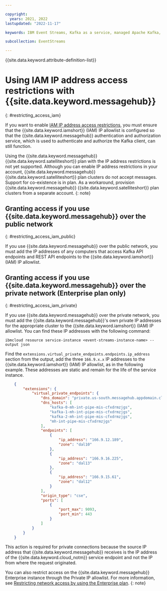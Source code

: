 ```yaml
---

copyright:
  years: 2021, 2022
lastupdated: "2022-11-17"

keywords: IBM Event Streams, Kafka as a service, managed Apache Kafka, service endpoints, VSIs, VPC, CSE, disruptive

subcollection: EventStreams

---
```


{{site.data.keyword.attribute-definition-list}}

# Using IAM IP address access restrictions with {{site.data.keyword.messagehub}}
{: #restricting_access_iam}

If you want to enable [IAM IP address access restrictions](/docs/account?topic=account-ips), you must ensure that the {{site.data.keyword.iamshort}} (IAM) IP allowlist is configured so that the {{site.data.keyword.messagehub}} authentication and authorization service, which is used to authenticate and authorize the Kafka client, can still function.

Using the {{site.data.keyword.messagehub}} {{site.data.keyword.satelliteshort}} plan with the IP address restrictions is not yet supported. Although you can enable IP address restrictions in your account, {{site.data.keyword.messagehub}} {{site.data.keyword.satelliteshort}} plan clusters do not accept messages. Support for co-existence is in plan. As a workaround, provision {{site.data.keyword.messagehub}} {{site.data.keyword.satelliteshort}} plan clusters from a separate account.
{: note}

## Granting access if you use {{site.data.keyword.messagehub}} over the public network
{: #restricting_access_iam_public}

If you use {{site.data.keyword.messagehub}} over the public network, you must add the IP addresses of any computers that access Kafka API endpoints and REST API endpoints to the {{site.data.keyword.iamshort}} (IAM) IP allowlist.

## Granting access if you use {{site.data.keyword.messagehub}} over the private network (Enterprise plan only)
{: #restricting_access_iam_private}

If you use {{site.data.keyword.messagehub}} over the private network, you must add the {{site.data.keyword.messagehub}}'s own private IP addresses for the appropriate cluster to the {{site.data.keyword.iamshort}} (IAM) IP allowlist. You can find these IP addresses with the following command: 

```text
ibmcloud resource service-instance <event-streams-instance-name> --output json
```

Find the `extensions.virtual_private_endpoints.endpoints.ip_address` section from the output, add the three `166.9.x.x` IP addresses to the {{site.data.keyword.iamshort}} (IAM) IP allowlist, as in the following example. These addresses are static and remain for the life of the service instance.

```json
    {
        "extensions": {
            "virtual_private_endpoints": {
                "dns_domain": "private.us-south.messagehub.appdomain.cloud",
                "dns_hosts": [
                    "kafka-0-mh-int-pipe-mis-cfxdrmzjgs",
                    "kafka-1-mh-int-pipe-mis-cfxdrmzjgs",
                    "kafka-2-mh-int-pipe-mis-cfxdrmzjgs",
                    "mh-int-pipe-mis-cfxdrmzjgs"
                ],
                "endpoints": [
                    {
                        "ip_address": "166.9.12.189",
                        "zone": "dal10"
                    },
                    {
                        "ip_address": "166.9.16.225",
                        "zone": "dal13"
                    },
                    {
                        "ip_address": "166.9.15.61",
                        "zone": "dal12"
                    }
                ],
                "origin_type": "cse",
                "ports": [
                    {
                        "port_max": 9093,
                        "port_min": 443
                    }
                ]
            }
        }
    }
```

This action is required for private connections because the source IP address that {{site.data.keyword.messagehub}} receives is the IP address of the {{site.data.keyword.cloud_notm}} service endpoint and not the IP from where the request originated.

You can also restrict access on the {{site.data.keyword.messagehub}} Enterprise instance through the Private IP allowlist. For more information, see [Restricting network access by using the Enterprise plan](/docs/EventStreams?topic=EventStreams-restrict_access).
{: note}


